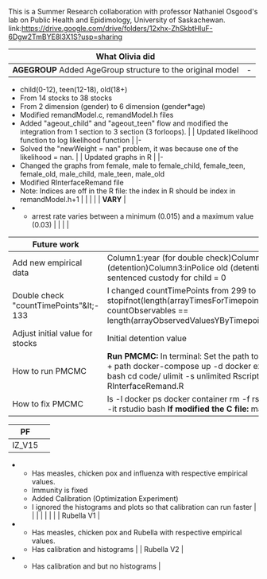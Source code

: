 This is a Summer Research collaboration with professor Nathaniel Osgood's lab on Public Health and Epidimology, University of Saskachewan. 
link:https://drive.google.com/drive/folders/12xhx-ZhSkbtHluF-6Dgw2TmBYE8l3X1S?usp=sharing



| What Olivia did |   |
| --- | --- |
| **AGEGROUP** Added AgeGroup structure to the original model     |-
  - child(0-12), teen(12-18), old(18+)
  - From 14 stocks to 38 stocks
  - From 2 dimension (gender) to 6 dimension (gender\*age)
  - Modified remandModel.c, remandModel.h files
  - Added &quot;ageout\_child&quot; and &quot;ageout\_teen&quot; flow and modified the integration from 1 section to 3 section (3 forloops).
 |
| Updated likelihood function to log likelihood function |
|-
  - Solved the &quot;newWeight = nan&quot; problem, it was because one of the likelihood = nan.
 |
| Updated graphs in R |
|-
  - Changed the graphs from female, male to female\_child, female\_teen, female\_old, male\_child, male\_teen, male\_old
  - Modified RInterfaceRemand file
  - Note: Indices are off in the R file: the index in R should be index in remandModel.h+1
 |
|   |   |
| **VARY** |
-
  - arrest rate varies between a minimum (0.015) and a maximum value (0.03)
 |
|   |   |



| **Future work** |   |
| --- | --- |
| Add new empirical data | Column1:year (for double check)Column2:inPolice teen (detention)Column3:inPolice old (detention) Remand and sentenced custody for child = 0 |
| Double check &quot;countTimePoints&quot;\&lt;- 133 | I changed countTimePoints from 299 to 133 because: stopifnot(length(arrayTimesForTimepoints) \* countObservables == length(arrayObservedValuesYByTimepointAndObservable)) |
| Adjust initial value for stocks | Initial detention value |
| How to run PMCMC  | **Run PMCMC:** In terminal: Set the path to be in the foldercd + path docker-compose up -d docker exec -it rstudio bash cd code/ ulimit -s unlimited Rscript RInterfaceRemand.R |
| How to fix PMCMC | ls -l docker ps docker container rm -f rstudio docker exec -it rstudio bash  **If modified the C file:** make cleanmake  |





| **PF** |   |
| --- | --- |
| IZ\_V15  |
-
  - Has measles, chicken pox and influenza with respective empirical values.
  - Immunity is fixed
  - Added Calibration (Optimization Experiment)
  - I ignored the histograms and plots so that calibration can run faster
 |
|   |   |
|   |   |
| Rubella V1 |
-
  - Has measles, chicken pox and Rubella with respective empirical values.
  - Has calibration and histograms
 |
| Rubella V2 |
-
  - Has calibration and but no histograms
 |
